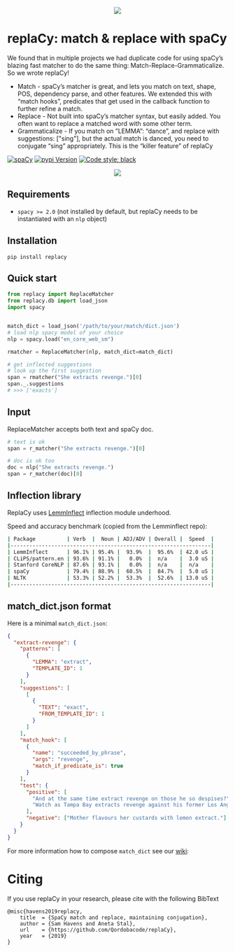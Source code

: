 <p align="center">
<img src="./docs/replacy_logo.png" align="center" />
</p>

# replaCy: match & replace with spaCy

We found that in multiple projects we had duplicate code for using spaCy’s blazing fast matcher to do the same thing: Match-Replace-Grammaticalize. So we wrote replaCy!

- Match - spaCy’s matcher is great, and lets you match on text, shape, POS, dependency parse, and other features. We extended this with “match hooks”, predicates that get used in the callback function to further refine a match.
- Replace - Not built into spaCy’s matcher syntax, but easily added. You often want to replace a matched word with some other term.
- Grammaticalize - If you match on ”LEMMA”: “dance”, and replace with suggestions: ["sing"], but the actual match is danced, you need to conjugate “sing” appropriately. This is the “killer feature” of replaCy

[![spaCy](https://img.shields.io/badge/made%20with%20❤%20and-spaCy-09a3d5.svg)](https://spacy.io)
[![pypi Version](https://img.shields.io/pypi/v/replacy.svg?style=flat-square&logo=pypi&logoColor=white)](https://pypi.org/project/replacy/)
[![Code style: black](https://img.shields.io/badge/code%20style-black-000000.svg?style=flat-square)](https://github.com/ambv/black)

<p align="center">
<img src="./docs/replacy_ex.png" align="center" />
</p>


## Requirements

- `spacy >= 2.0` (not installed by default, but replaCy needs to be instantiated with an `nlp` object)

## Installation

`pip install replacy`

## Quick start

```python
from replacy import ReplaceMatcher
from replacy.db import load_json
import spacy


match_dict = load_json('/path/to/your/match/dict.json')
# load nlp spacy model of your choice
nlp = spacy.load("en_core_web_sm")

rmatcher = ReplaceMatcher(nlp, match_dict=match_dict)

# get inflected suggestions
# look up the first suggestion
span = rmatcher("She extracts revenge.")[0]
span._.suggestions
# >>> ['exacts']
```

## Input

ReplaceMatcher accepts both text and spaCy doc.

```python
# text is ok
span = r_matcher("She extracts revenge.")[0]

# doc is ok too
doc = nlp("She extracts revenge.")
span = r_matcher(doc)[0]
```

## Inflection library

ReplaCy uses [LemmInflect](https://github.com/bjascob/LemmInflect) inflection module underhood.

Speed and accuracy benchmark (copied from the Lemminflect repo):

```sh
| Package          | Verb  |  Noun | ADJ/ADV | Overall |  Speed  |
|----------------------------------------------------------------|
| LemmInflect      | 96.1% | 95.4% |  93.9%  |  95.6%  | 42.0 uS |
| CLiPS/pattern.en | 93.6% | 91.1% |   0.0%  |  n/a    |  3.0 uS |
| Stanford CoreNLP | 87.6% | 93.1% |   0.0%  |  n/a    |  n/a    |
| spaCy            | 79.4% | 88.9% |  60.5%  |  84.7%  |  5.0 uS |
| NLTK             | 53.3% | 52.2% |  53.3%  |  52.6%  | 13.0 uS |
|----------------------------------------------------------------|
```

## match_dict.json format

Here is a minimal `match_dict.json`:

```json
{
  "extract-revenge": {
    "patterns": [
      {
        "LEMMA": "extract",
        "TEMPLATE_ID": 1
      }
    ],
    "suggestions": [
      [
        {
          "TEXT": "exact",
          "FROM_TEMPLATE_ID": 1
        }
      ]
    ],
    "match_hook": [
      {
        "name": "succeeded_by_phrase",
        "args": "revenge",
        "match_if_predicate_is": true
      }
    ],
    "test": {
      "positive": [
        "And at the same time extract revenge on those he so despises?",
        "Watch as Tampa Bay extracts revenge against his former Los Angeles Rams team."
      ],
      "negative": ["Mother flavours her custards with lemon extract."]
    }
  }
}
```
For more information how to compose `match_dict` see our [wiki](https://github.com/Qordobacode/replaCy/wiki/match_dict.json-format): 


# Citing

If you use replaCy in your research, please cite with the following BibText

```bibtext
@misc{havens2019replacy,
    title  = {SpaCy match and replace, maintaining conjugation},
    author = {Sam Havens and Aneta Stal},
    url    = {https://github.com/Qordobacode/replaCy},
    year   = {2019}
}
